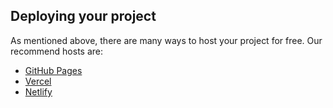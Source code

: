 
## Deploying your project

As mentioned above, there are many ways to host your project for free. Our recommend hosts are:

- [GitHub Pages](https://pages.github.com/StatsPreview/)
- [Vercel](https://vercel.com/)
- [Netlify](https://deluxe-salamander-109cc9.netlify.app/)

